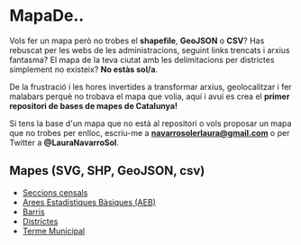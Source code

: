 # MapaDe..
Vols fer un mapa però no trobes el **shapefile**, **GeoJSON** o **CSV**? Has rebuscat per les webs de les administracions, seguint links trencats i arxius fantasma? El mapa de la teva ciutat amb les delimitacions per districtes simplement no existeix? **No estàs sol/a**. 

De la frustració i les hores invertides a transformar arxius, geolocalitzar i fer malabars perquè no trobava el mapa que volia, aquí i avui es crea el **primer repositori de bases de mapes de Catalunya!**

Si tens la base d'un mapa que no està al repositori o vols proposar un mapa que no trobes per enlloc, escriu-me a **navarrosolerlaura@gmail.com** o per Twitter a **@LauraNavarroSol**.

## Mapes (SVG, SHP, GeoJSON, csv)
* [Seccions censals](https://github.com/mapadatabase/hello-world/tree/main/Barcelona/seccions-censals-bcn)
* [Arees Estadístiques Bàsiques (AEB)](https://github.com/mapadatabase/hello-world/tree/main/Barcelona/AEB-bcn)
* [Barris](https://github.com/mapadatabase/hello-world/tree/main/Barcelona/barris-bcn)
* [Districtes](https://github.com/mapadatabase/hello-world/tree/main/Barcelona/districtes-bcn)
* [Terme Municipal](https://github.com/mapadatabase/hello-world/tree/main/Barcelona/terme-municipal-bcn)

